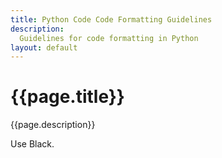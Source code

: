 ```yaml
---
title: Python Code Code Formatting Guidelines
description:
  Guidelines for code formatting in Python
layout: default
---
```


# {{page.title}}

{{page.description}}

Use Black.

